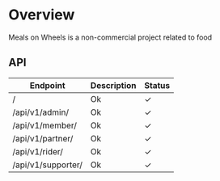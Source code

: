 # Overview
Meals on Wheels is a non-commercial project related to food

## API
| Endpoint      | Description | Status |
| ----------- | ----------- | ----------- |
| /      | Ok       | ✓ |
| /api/v1/admin/   | Ok        | ✓ |
| /api/v1/member/   | Ok        | ✓ |
| /api/v1/partner/   | Ok        | ✓ |
| /api/v1/rider/   | Ok        | ✓ |
| /api/v1/supporter/   | Ok        | ✓ |
